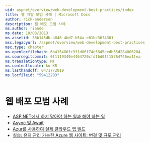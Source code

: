 ```yaml
---
uid: aspnet/overview/web-development-best-practices/index
title: 웹 개발 모범 사례 | Microsoft Docs
author: rick-anderson
description: 웹 배포 모범 사례
ms.author: riande
ms.date: 10/08/2013
ms.assetid: 38b145db-a848-4bd7-b54a-e01bc36f4301
msc.legacyurl: /aspnet/overview/web-development-best-practices
msc.type: chapter
ms.openlocfilehash: 6b415480fc3f1d86f74e5845eedb35d284806284
ms.sourcegitcommit: 0f1119340e4464720cfd16d0ff15764746ea1fea
ms.translationtype: MT
ms.contentlocale: ko-KR
ms.lasthandoff: 04/17/2019
ms.locfileid: "59412283"
---
```

# <a name="web-development-best-practices"></a>웹 배포 모범 사례


- [ASP.NET에서 하지 말아야 하는 일과 해야 하는 일](what-not-to-do-in-aspnet-and-what-to-do-instead.md)
- [Async 및 Await](async-and-await.md)
- [Azur를 사용하여 실제 클라우드 앱 빌드](../developing-apps-with-windows-azure/building-real-world-cloud-apps-with-windows-azure/index.md)
- [실습: 유지 관리 가능한 Azure 웹 사이트: 변경 및 규모 관리](../developing-apps-with-windows-azure/maintainable-azure-websites-managing-change-and-scale.md)
